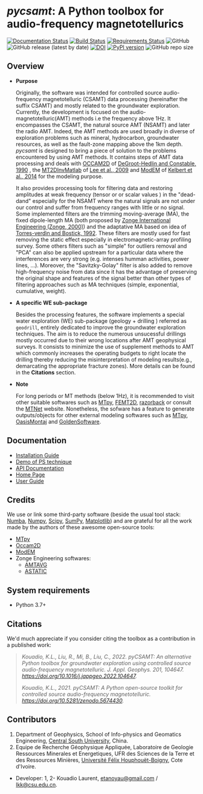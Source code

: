 # _pycsamt_: A Python toolbox for audio-frequency magnetotellurics

[![Documentation Status](https://readthedocs.org/projects/pycsamt/badge/?version=latest)](https://pycsamt.readthedocs.io/en/latest/?badge=latest) [![Build Status](https://travis-ci.com/WEgeophysics/pyCSAMT.svg?branch=master)](https://travis-ci.com/WEgeophysics/pyCSAMT) [![Requirements Status](https://requires.io/github/WEgeophysics/pyCSAMT/requirements.svg?branch=master)](https://requires.io/github/WEgeophysics/pyCSAMT/requirements/?branch=master)
  ![GitHub](https://img.shields.io/github/license/WEgeophysics/pycsamt?color=blue&label=licence&logo=GNU&logoColor=red) ![GitHub release (latest by date)](https://img.shields.io/github/v/release/WEgeophysics/pyCSAMT?color=orange) [![DOI](https://zenodo.org/badge/DOI/10.5281/zenodo.5674430.svg)](https://doi.org/10.5281/zenodo.5674430)
  [![PyPI version](https://badge.fury.io/py/pycsamt.svg)](https://badge.fury.io/py/pycsamt)
  ![GitHub repo size](https://img.shields.io/github/repo-size/WEgeophysics/pycsamt?color=0A4CEE&style=flat-square)

## Overview 

  * **Purpose**
    
    Originally, the software was intended for controlled source audio-frequency magnetotelluric (CSAMT) data processing (hereinafter the suffix CSAMT) and mostly related
    to the groundwater exploration. Currently, the development is focused on the audio-magnetotelluric(AMT) methods i.e the frequency above 1Hz. It encompasses the CSAMT, the natural source AMT (NSAMT) and later the radio AMT. Indeed, the AMT methods are used broadly in diverse of exploration problems such as mineral, hydrocarbon,  groundwater resources, as well as the fault-zone mapping above the 1km depth. 
    _pycsamt_ is designed to bring a piece of solution to the problems encountered by using AMT methods. It contains steps of AMT data processing and deals with [OCCAM2D](https://marineemlab.ucsd.edu/Projects/Occam/index.html) of [DeGroot-Hedlin and Constable, 1990](https://doi.org/10.1190/1.1442303) , 
    the [MT2DInvMatlab](https://doi.org/10.1016/j.cageo.2008.10.010)  of [Lee et al., 2009](https://doi.org/10.1016/j.cageo.2008.10.010) and [ModEM](https://sites.google.com/site/modularem/download) of [Kelbert et al., 2014](https://doi.org/10.1016/j.cageo.2014.01.010)
    for the modeling purpose.
    
    It also provides processing tools for filtering data and restoring amplitudes at weak frequency (tensor or or scalar values ) in the "dead-dand"  especially for the NSAMT where the natural signals are not under our control and suffer from frequency ranges with little or no signal. Some implemented filters are the trimming moving-average (MA), the fixed dipole-length MA (both proposed by [Zonge International Engineering (Zonge, 2000)]( http://www.zonge.com/legacy/PDF_DatPro/Astatic.pdf )) and the adaptative MA based on idea of [Torres-verdìn and Bostick, 1992](https://doi.org/10.1190/1.2400625). These filters are mostly used for fast removing the static effect especially in electromagnetic-array profiling survey. Some others filters such as "simple" for outliers removal and "PCA" can also be applied upstream for a particular data where the interferences are very strong (e.g. intenses humman activities, power lines, ...). Moreover, the  "Savitzky-Golay" filter is also added to remove high-frequency noise from data since it has the advantage of preserving the original shape and features of the signal better than other types of filtering approaches such as MA techniques (simple, exponential, cumulative, weight). 
     
 * **A specific WE sub-package**
 
    Besides the processing features, the software implements a special water exploration (WE) sub-package (geology + drilling ) referred  as `geodrill`, entirely dedicated to improve the groundwater exploration techniques. The aim is to reduce the numerous unsucessful drillings mostly occurred due to their wrong locations after AMT geophysical surveys. It consists to minimize the use of supplement methods to AMT which commonly increases the operating budgets to right locate  the drilling thereby reducing the misinterpretation of modeling results(e.g., demarcating the appropriate fracture zones). More details can be found in the **Citations** section. 
    
 * **Note**
 
    For long periods or MT methods (below 1Hz), it is recommended to visit other suitable softwares such as  [MTpy](https://github.com/MTgeophysics/mtpy.git), [FEMT2D](https://github.com/ruboerner/FEMT2D), [razorback](https://github.com/BRGM/razorback) or consult the [MTNet](https://www.mtnet.info/main/source.html) website. Nonetheless, the sofware has a feature to generate outputs/objects for other external modeling softwares such as [MTpy](https://github.com/MTgeophysics/mtpy), [OasisMontaj](http://updates.geosoft.com/downloads/files/how-to-guides/Oasis_montaj_Gridding.pdf) and [GoldenSoftware](https://www.goldensoftware.com/products/surfer).


## Documentation 

* [Installation Guide](https://pycsamt.readthedocs.io/en/latest/installation.html?highlight=installation)
* [Demo of PS technique](https://pycsamt.readthedocs.io/en/latest/demo.html?highlight=demo) 
* [API Documentation](https://pycsamt.readthedocs.io/en/latest/)
* [Home Page](https://github.com/WEgeophysics/pyCSAMT/wiki)
* [User Guide](https://github.com/WEgeophysics/pyCSAMT/blob/develop/docs/pyCSAMT%20User%20Guide.pdf)

## Credits

We use or link some third-party software (beside the usual tool stack: [Numba](https://numba.pydata.org/), [Numpy](https://numpy.org/), [Scipy](https://scipy.org/), [SumPy](https://www.sympy.org/en/index.html), [Matplotlib](https://matplotlib.org/)) and are grateful for all the work made by the authors of these awesome open-source tools:
* [MTpy](https://github.com/MTgeophysics/mtpy.git)
* [Occam2D](https://marineemlab.ucsd.edu/Projects/Occam/index.html)
* [ModEM](https://sites.google.com/site/modularem/)
* Zonge Engineering softwares:
    - [AMTAVG](http://www.zonge.com/legacy/DatPro.html/)
    - [ASTATIC](http://www.zonge.com/legacy/PDF_DatPro/Astatic.pdf)

## System requirements 

* Python 3.7+ 

## Citations 

 We'd much appreciate if you consider citing the toolbox as a contribution in a published work:

> *Kouadio, K.L., Liu, R., Mi, B., Liu, C., 2022. pyCSAMT: An alternative Python toolbox for groundwater exploration using controlled source audio-frequency magnetotelluric. J. Appl. Geophys. 201, 104647. https://doi.org/10.1016/j.jappgeo.2022.104647.*
> 
> *Kouadio, K.L., 2021. pyCSAMT: A Python open-source toolkit for controlled source audio-frequency magnetotelluric. https://doi.org/10.5281/zenodo.5674430.*

## Contributors

1. Department of Geophysics, School of  Info-physics and Geomatics Engineering, [Central South University](https://en.csu.edu.cn/), China. 
2. Equipe de Recherche Géophysique Appliquée, Laboratoire de Geologie Ressources Minerales et Energetiques, UFR des Sciences de la Terre et des Ressources Minières, [Université Félix Houphouët-Boigny]( https://www.univ-fhb.edu.ci/index.php/ufr-strm/), Cote d'Ivoire.

* Developer: 1, 2- Kouadio Laurent,  <etanoyau@gmail.com> / <lkk@csu.edu.cn>.
